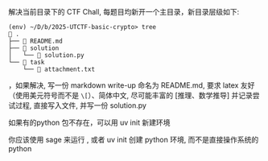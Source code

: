 解决当前目录下的 CTF Chall, 每题目均新开一个主目录，新目录层级如下:

```
(env) ~/D/b/2025-UTCTF-basic-crypto> tree
 .
├── 󰂺 README.md
├──  solution
│   └──  solution.py
└──  task
    └──  attachment.txt
```

，如果解决, 写一份 markdown write-up 命名为 README.md, 要求 latex 友好（使用美元符号而不是 `\[`）、简体中文, 尽可能丰富的 [推理、数学推导] 并记录尝试过程, 直接写入文件, 并写一份 solution.py

如果有的python 包不存在，可以用 uv init 新建环境

你应该使用 sage  来运行 , 或者 uv init  创建 python 环境, 而不是直接操作系统的 python
